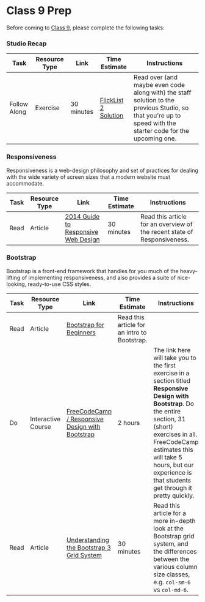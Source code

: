 
# Class 9 Prep

Before coming to [Class 9](../class9), please complete the following tasks:

### Studio Recap

Task | Resource Type | Link | Time Estimate | Instructions
-----|---------------|------|---------------|-------------
Follow Along | Exercise | 30 minutes | [FlickList 2 Solution](https://github.com/LaunchCodeEducation/flicklist/tree/studio2-staff-solution) | Read over (and maybe even code along with) the staff solution to the previous Studio, so that you're up to speed with the starter code for the upcoming one.


### Responsiveness

Responsiveness is a web-design philosophy and set of practices for dealing with the wide variety of screen sizes that a modern website must accommodate.

Task | Resource Type | Link | Time Estimate | Instructions
-----|---------------|------|---------------|---------------
Read | Article | <a href="http://blog.teamtreehouse.com/modern-field-guide-responsive-web-design" target="_blank">2014 Guide to Responsive Web Design</a> | 30 minutes | Read this article for an overview of the recent state of Responsiveness.

### Bootstrap

Bootstrap is a front-end framework that handles for you much of the heavy-lifting of implementing responsiveness, and also provides a suite of nice-looking, ready-to-use CSS styles.

Task | Resource Type | Link | Time Estimate | Instructions
-----|---------------|------|---------------|-------------
Read | Article | <a href="http://learntocodewith.me/getting-started/topics/bootstrap/" target="_blank">Bootstrap for Beginners</a> | Read this article for an intro to Bootstrap. |
Do | Interactive Course | <a href="https://www.freecodecamp.com/challenges/use-responsive-design-with-bootstrap-fluid-containers" target="_blank">FreeCodeCamp / Responsive Design with Bootstrap</a> | 2 hours | The link here will take you to the first exercise in a section titled **Responsive Design with Bootstrap**. Do the entire section, 31 (short) exercises in all. FreeCodeCamp estimates this will take 5 hours, but our experience is that students get through it pretty quickly.
Read | Article |  <a href="https://scotch.io/tutorials/understanding-the-bootstrap-3-grid-system" target="_blank">Understanding the Bootstrap 3 Grid System</a> | 30 minutes | Read this article for a more in-depth look at the Bootstrap grid system, and the differences between the various column size classes, e.g. `col-sm-6` vs `col-md-6`.
